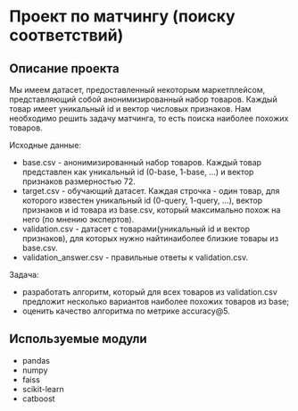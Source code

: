 # Проект по матчингу (поиску соответствий)  
## Описание проекта  
Мы имеем датасет, предоставленный некоторым маркетплейсом, представляющий собой анонимизированный набор товаров. 
Каждый товар имеет уникальный id и вектор числовых признаков. 
Нам необходимо решить задачу матчинга, то есть поиска наиболее похожих товаров.   

Исходные данные:  
- base.csv - анонимизированный набор товаров. Каждый товар представлен как уникальный id (0-base, 1-base, ...) и вектор признаков размерностью 72.
- target.csv - обучающий датасет. Каждая строчка - один товар, для которого известен уникальный id (0-query, 1-query, ...), вектор признаков и id товара из base.csv, который максимально похож на него (по мнению экспертов).  
- validation.csv - датасет с товарами(уникальный id и вектор признаков), для которых нужно найтинаиболее близкие товары из base.csv. 
- validation_answer.csv - правильные ответы к validation.csv.

Задача:  
- разработать алгоритм, который для всех товаров из validation.csv предложит несколько вариантов наиболее похожих товаров из base;  
- оценить качество алгоритма по метрике accuracy@5.

## Используемые модули  
- pandas
- numpy
- faiss
- scikit-learn
- catboost
